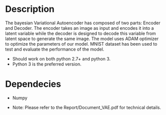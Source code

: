 # Description
The bayesian Variational Autoencoder has composed of two parts: Encoder and Decoder. The encoder takes an image as input and encodes it into a latent variable while the decoder 
is designed to decode this variable from latent space to generate the same image. The model uses ADAM optimizer to optimize the parameters of our model. MNIST dataset has been used to test and evaluate the performance of the model.

- Should work on both python 2.7+ and python 3.
- Python 3 is the preferred version.

# Dependecies 
- Numpy

- Note: Please refer to the Report/Document_VAE.pdf for technical details.
